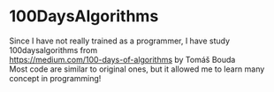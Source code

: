 # 100DaysAlgorithms

Since I have not really trained as a programmer, I have study 100daysalgorithms from  
https://medium.com/100-days-of-algorithms by Tomáš Bouda   
Most code are similar to original ones, but it allowed me to learn many concept in programming!
